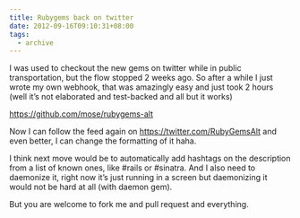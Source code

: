 ```yaml
---
title: Rubygems back on twitter
date: 2012-09-16T09:10:31+08:00
tags: 
  - archive
---
```


I was used to checkout the new gems on twitter while in public transportation, but the flow stopped 2 weeks ago. So after a while I just wrote my own webhook, that was amazingly easy and just took 2 hours (well it’s not elaborated and test-backed and all but it works)

<https://github.com/mose/rubygems-alt>

Now I can follow the feed again on <https://twitter.com/RubyGemsAlt> and even better, I can change the formatting of it haha.

I think next move would be to automatically add hashtags on the description from a list of known ones, like #rails or #sinatra. And I also need to daemonize it, right now it’s just running in a screen but daemonizing it would not be hard at all (with daemon gem).

But you are welcome to fork me and pull request and everything.
